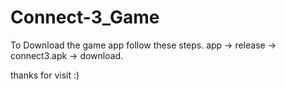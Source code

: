 # Connect-3_Game

To Download the game app follow these steps.
app -> release -> connect3.apk -> download.

thanks for visit :)
